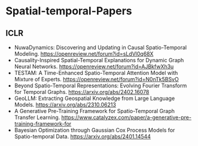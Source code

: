 # Spatial-temporal-Papers

## ICLR
- NuwaDynamics: Discovering and Updating in Causal Spatio-Temporal Modeling. https://openreview.net/forum?id=sLdVl0q68X
- Causality-Inspired Spatial-Temporal Explanations for Dynamic Graph Neural Networks. https://openreview.net/forum?id=AJBkfwXh3u
- TESTAM: A Time-Enhanced Spatio-Temporal Attention Model with Mixture of Experts. https://openreview.net/forum?id=N0nTk5BSvO
- Beyond Spatio-Temporal Representations: Evolving Fourier Transform for Temporal Graphs. https://arxiv.org/abs/2402.16078
- GeoLLM: Extracting Geospatial Knowledge from Large Language Models. https://arxiv.org/abs/2310.06213
- A Generative Pre-Training Framework for Spatio-Temporal Graph Transfer Learning. https://www.catalyzex.com/paper/a-generative-pre-training-framework-for
- Bayesian Optimization through Gaussian Cox Process Models for Spatio-temporal Data. https://arxiv.org/abs/2401.14544

## 
